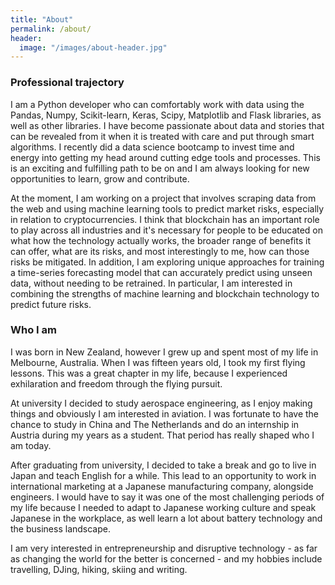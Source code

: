 ```yaml
---
title: "About"
permalink: /about/
header:
  image: "/images/about-header.jpg"
---
```

### Professional trajectory
I am a Python developer who can comfortably work with data using the Pandas, Numpy, Scikit-learn, Keras, Scipy, Matplotlib and Flask libraries, as well as other libraries. I have become passionate about data and stories that can be revealed from it when it is treated with care and put through smart algorithms. I recently did a data science bootcamp to invest time and energy into getting my head around cutting edge tools and processes. This is an exciting and fulfilling path to be on and I am always looking for new opportunities to learn, grow and contribute.

At the moment, I am working on a project that involves scraping data from the web and using machine learning tools to predict market risks, especially in relation to cryptocurrencies. I think that blockchain has an important role to play across all industries and it's necessary for people to be educated on what how the technology actually works, the broader range of benefits it can offer, what are its risks, and most interestingly to me, how can those risks be mitigated. In addition, I am exploring unique approaches for training a time-series forecasting model that can accurately predict using unseen data, without needing to be retrained. In particular, I am interested in combining the strengths of machine learning and blockchain technology to predict future risks.

### Who I am
I was born in New Zealand, however I grew up and spent most of my life in Melbourne, Australia. When I was fifteen years old, I took my first flying lessons. This was a great chapter in my life, because I experienced exhilaration and freedom through the flying pursuit.

At university I decided to study aerospace engineering, as I enjoy making things and obviously I am interested in aviation. I was fortunate to have the chance to study in China and The Netherlands and do an internship in Austria during my years as a student. That period has really shaped who I am today.

After graduating from university, I decided to take a break and go to live in Japan and teach English for a while. This lead to an opportunity to work in international marketing at a Japanese manufacturing company, alongside engineers. I would have to say it was one of the most challenging periods of my life because I needed to adapt to Japanese working culture and speak Japanese in the workplace, as well learn a lot about battery technology and the business landscape.

I am very interested in entrepreneurship and disruptive technology - as far as changing the world for the better is concerned - and my hobbies include travelling, DJing, hiking, skiing and writing.
